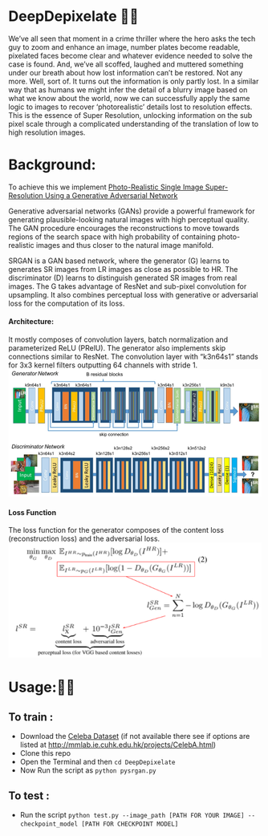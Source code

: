 # DeepDepixelate 🕵️‍♀️
We’ve all seen that moment in a crime thriller where the hero asks the tech guy to zoom and enhance an image, number plates become readable, pixelated faces become clear and whatever evidence needed to solve the case is found.
And, we’ve all scoffed, laughed and muttered something under our breath about how lost information can’t be restored.
Not any more. Well, sort of. It turns out the information is only partly lost. In a similar way that as humans we might infer the detail of a blurry image based on what we know about the world, now we can successfully apply the same logic to images to recover ‘photorealistic’ details lost to resolution effects.
This is the essence of Super Resolution, unlocking information on the sub pixel scale through a complicated understanding of the translation of low to high resolution images.

# Background:

To achieve this we implement [Photo-Realistic Single Image Super-Resolution Using a Generative Adversarial Network](https://arxiv.org/abs/1609.04802)

Generative adversarial networks (GANs) provide a powerful framework for generating plausible-looking natural images with high perceptual quality. The GAN procedure encourages the reconstructions to move towards regions of the search space with high probability of containing photo-realistic images and thus closer to the natural image manifold.

SRGAN is a GAN based network, where the generator (G) learns to generates SR images from LR images as close as possible to HR. The discriminator (D) learns to distinguish generated SR images from real images. The G takes advantage of ResNet and sub-pixel convolution for upsampling. It also combines perceptual loss with generative or adversarial loss for the computation of its loss.
#### Architecture:
It mostly composes of convolution layers, batch normalization and parameterized ReLU (PRelU). The generator also implements skip connections similar to ResNet. The convolution layer with “k3n64s1” stands for 3x3 kernel filters outputting 64 channels with stride 1.
![SRGAN Architecture](https://github.com/smaranjitghose/DeepDepixelate/blob/master/assets/srgan_architecture.png)
#### Loss Function
The loss function for the generator composes of the content loss (reconstruction loss) and the adversarial loss.
![SRGAN Perceptual Loss Function](https://github.com/smaranjitghose/DeepDepixelate/blob/master/assets/srgan_perceptual_loss.png)

# Usage:🐱‍💻
## To train : 
- Download the [Celeba Dataset](https://www.dropbox.com/sh/8oqt9vytwxb3s4r/AADIKlz8PR9zr6Y20qbkunrba/Img/img_align_celeba.zip?dl=0)
(if not available there see if options are listed at http://mmlab.ie.cuhk.edu.hk/projects/CelebA.html)
- Clone this repo
- Open the Terminal and then ```cd DeepDepixelate```
- Now Run the script as ```python pysrgan.py```

## To test : 
- Run the script ```python test.py --image_path [PATH FOR YOUR IMAGE] --checkpoint_model [PATH FOR CHECKPOINT MODEL] ```



